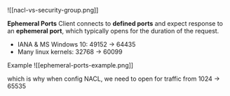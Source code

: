 
![[nacl-vs-security-group.png]]

**Ephemeral Ports**
Client connects to **defined ports** and expect response to an **ephemeral port**, which typically opens for the duration of the request.
- IANA & MS Windows 10: 49152 -> 64435
- Many linux kernels: 32768 -> 60099

Example
![[ephemeral-ports-example.png]]

which is why when config NACL, we need to open for traffic from 1024 -> 65535